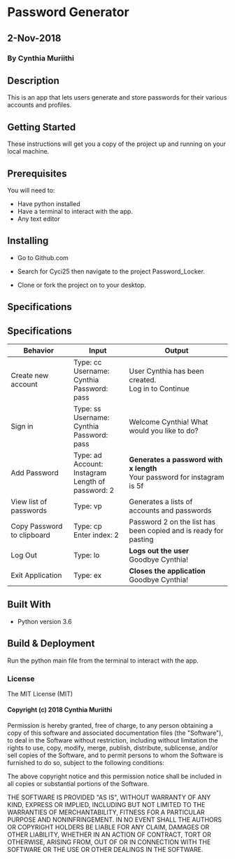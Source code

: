 # Password Generator
## 2-Nov-2018
### By Cynthia Muriithi
## Description
This is an app that lets users generate and store passwords for their various accounts and profiles. 

## Getting Started
These instructions will get you a copy of the project up and running on your local machine. 

## Prerequisites
You will need to:

* Have python installed
* Have a terminal to interact with the app.
* Any text editor
## Installing
* Go to Github.com

* Search for Cyci25 then navigate to the project Password_Locker.

* Clone or fork the project on to your desktop.

## Specifications

## Specifications
| Behavior            | Input                         | Output                        |
| ------------------- | ----------------------------- | ----------------------------- |
| Create new account | Type: cc <br>Username: Cynthia <br>Password: pass | User Cynthia has been created.<br>Log in to Continue |
| Sign in | Type: ss <br>Username: Cynthia<br>Password: pass | Welcome Cynthia! What would you like to do? |
| Add Password | Type: ad <br>Account: Instagram <br>Length of password: 2 | **Generates a password with x length**<br>Your password for instagram is 5f |
| View list of passwords | Type: vp | Generates a lists of accounts and passwords |
| Copy Password to clipboard | Type: cp <br>Enter index: 2 | Password 2 on the list has been copied and is ready for pasting |
| Log Out | Type: lo | **Logs out the user** <br>Goodbye Cynthia! |
| Exit Application | Type: ex | **Closes the application** <br>Goodbye Cynthia! |


## Built With
* Python version 3.6
## Build & Deployment
Run the python main file from the terminal to interact with the app.

### License
The MIT License (MIT)

#### Copyright (c) 2018 Cynthia Muriithi

Permission is hereby granted, free of charge, to any person obtaining a copy of this software and associated documentation files (the "Software"), to deal in the Software without restriction, including without limitation the rights to use, copy, modify, merge, publish, distribute, sublicense, and/or sell copies of the Software, and to permit persons to whom the Software is furnished to do so, subject to the following conditions:

The above copyright notice and this permission notice shall be included in all copies or substantial portions of the Software.

THE SOFTWARE IS PROVIDED "AS IS", WITHOUT WARRANTY OF ANY KIND, EXPRESS OR IMPLIED, INCLUDING BUT NOT LIMITED TO THE WARRANTIES OF MERCHANTABILITY, FITNESS FOR A PARTICULAR PURPOSE AND NONINFRINGEMENT. IN NO EVENT SHALL THE AUTHORS OR COPYRIGHT HOLDERS BE LIABLE FOR ANY CLAIM, DAMAGES OR OTHER LIABILITY, WHETHER IN AN ACTION OF CONTRACT, TORT OR OTHERWISE, ARISING FROM, OUT OF OR IN CONNECTION WITH THE SOFTWARE OR THE USE OR OTHER DEALINGS IN THE SOFTWARE.